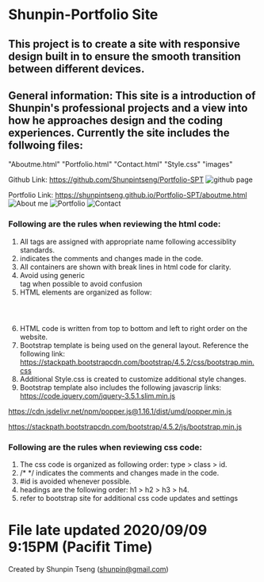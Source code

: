 # Shunpin-Portfolio Site

## This project is to create a site with responsive design built in to ensure the smooth transition between different devices. 

## General information: This site is a introduction of Shunpin's professional projects and a view into how he approaches design and the coding experiences. Currently the site includes the follwoing files:

"Aboutme.html"
"Portfolio.html"
"Contact.html"
"Style.css"
"images"

Github Link: https://github.com/Shunpintseng/Portfolio-SPT
![github page](image/Github.PNG)

Portfolio Link: https://shunpintseng.github.io/Portfolio-SPT/aboutme.html
![About me](image/Aboutme.PNG)
![Portfolio](image/Portfolio.PNG)
![Contact](image/Contact.PNG)


### Following are the rules when reviewing the html code:

1. All tags are assigned with appropriate name following accessiblity standards. 
2. <!-- --> indicates the comments and changes made in the code.
3. All containers are shown with break lines in html code for clarity.
4. Avoid using generic <div> tag when possible to avoid confusion
5. HTML elements are organized as follow: 
	<header>
	<nav>
	<section>
	<article>
	<aside>
	<footer>
6. HTML code is written from top to bottom and left to right order on the website.
7. Bootstrap template is being used on the general layout. Reference the following link:
https://stackpath.bootstrapcdn.com/bootstrap/4.5.2/css/bootstrap.min.css
8. Additional Style.css is created to customize additional style changes.
9. Bootstrap template also includes the following javascrip links:
https://code.jquery.com/jquery-3.5.1.slim.min.js

https://cdn.jsdelivr.net/npm/popper.js@1.16.1/dist/umd/popper.min.js

https://stackpath.bootstrapcdn.com/bootstrap/4.5.2/js/bootstrap.min.js


### Following are the rules when reviewing css code:

1. The css code is organized as following order: type > class > id.
2. /* */ indicates the comments and changes made in the code.
3. #id is avoided whenever possible.
4. headings are the following order: h1 > h2 > h3 > h4.
5. refer to bootstrap site for additional css code updates and settings



# File late updated 2020/09/09 9:15PM (Pacifit Time)

 Created by Shunpin Tseng (shunpin@gmail.com)